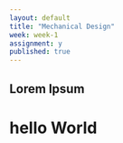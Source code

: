 ```yaml
---
layout: default
title: "Mechanical Design"
week: week-1
assignment: y
published: true
---
```


## Lorem Ipsum
# hello World